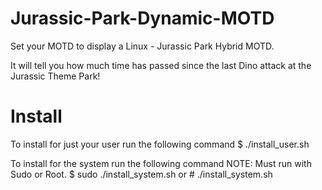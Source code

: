 # Jurassic-Park-Dynamic-MOTD

Set your MOTD to display a Linux - Jurassic Park Hybrid MOTD.

It will tell you how much time has passed since the last Dino attack at the Jurassic Theme Park!

# Install

To install for just your user run the following command
	$ ./install_user.sh
	
To install for the system run the following command
NOTE: Must run with Sudo or Root.
	$ sudo ./install_system.sh
	or
	# ./install_system.sh
	

